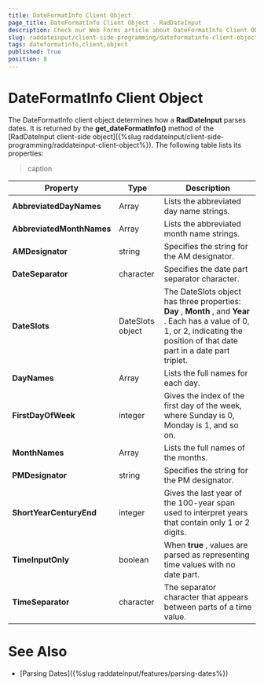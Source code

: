 ```yaml
---
title: DateFormatInfo Client Object
page_title: DateFormatInfo Client Object - RadDateInput
description: Check our Web Forms article about DateFormatInfo Client Object.
slug: raddateinput/client-side-programming/dateformatinfo-client-object
tags: dateformatinfo,client,object
published: True
position: 8
---
```


# DateFormatInfo Client Object





The DateFormatInfo client object determines how a **RadDateInput** parses dates. It is returned by the **get_dateFormatInfo()** method of the [RadDateInput client-side object]({%slug raddateinput/client-side-programming/raddateinput-client-object%}). The following table lists its properties:


>caption  

| Property | Type | Description |
| ------ | ------ | ------ |
| **AbbreviatedDayNames** |Array|Lists the abbreviated day name strings.|
| **AbbreviatedMonthNames** |Array|Lists the abbreviated month name strings.|
| **AMDesignator** |string|Specifies the string for the AM designator.|
| **DateSeparator** |character|Specifies the date part separator character.|
| **DateSlots** |DateSlots object|The DateSlots object has three properties: **Day** , **Month** , and **Year** . Each has a value of 0, 1, or 2, indicating the position of that date part in a date part triplet.|
| **DayNames** |Array|Lists the full names for each day.|
| **FirstDayOfWeek** |integer|Gives the index of the first day of the week, where Sunday is 0, Monday is 1, and so on.|
| **MonthNames** |Array|Lists the full names of the months.|
| **PMDesignator** |string|Specifies the string for the PM designator.|
| **ShortYearCenturyEnd** |integer|Gives the last year of the 100-year span used to interpret years that contain only 1 or 2 digits.|
| **TimeInputOnly** |boolean|When **true** , values are parsed as representing time values with no date part.|
| **TimeSeparator** |character|The separator character that appears between parts of a time value.|

# See Also

 * [Parsing Dates]({%slug raddateinput/features/parsing-dates%})
